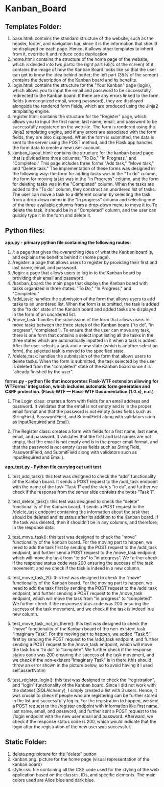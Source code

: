 # Kanban_Board

## Templates Folder:
1. base.html: contains the standard structure of the website, such as the header, footer, and navigation bar, since it is the information that should be displayed on each page. Hence, it allows other templates to inherit from it, override it and reduce code duplication.
2. home.html: contains the structure of the home page of the website, which is divided into two parts: the right part (65% of the screen) of it contains the image of how the Kanban Board looks like so that the user can get to know the idea behind better; the left part (35% of the screen) contains the description of the Kanban board and its benefits. 
3. login.html: contains the structure for the "Your Kanban" page (login), which allows you to input the email and password to be successfully redirected to the Kanban board. If there are any errors linked to the form fields (unrecognized email, wrong password), they are displayed alongside the rendered form fields, which are produced using the Jinja2 templating engine.
4. register.html: contains the structure for the "Register" page, which allows you to input the first name, last name, email, and password to be successfully registered on the website. The form is rendered using the Jinja2 templating engine, and if any errors are associated with the form fields, they are also displayed. When the form is submitted, the data is sent to the server using the POST method, and the Flask app handles the form data to create a new user account.
5. kanban_layout.html: contains the structure for the kanban board page that is divided into three columns: "To Do," "In Progress," and "Completed." This page includes three forms "Add task," "Move task," and "Delete task." The implementation of these forms was designed in the following way: the form for adding tasks was in the "To do" column, the form for moving tasks was in the "In Progress" column, and the form for deleting tasks was in the "Completed" column. When the tasks are added to the "To do" column, they construct an unordered list of tasks. The user can move a task to a different column by selecting the task from a drop-down menu in the "In progress" column and selecting one of the three available columns from a drop-down menu to move it to. To delete the task, it should be in a "Completed" column, and the user can quickly type it in the form and delete it. 


## Python files: 
**app.py - primary python file containing the following routes:**
1. /: a page that gives the overarching idea of what the Kanban board is, and explains the benefits behind it (home page).
2. /register: a page that allows users to register by providing their first and last name, email, and password. 
3. /login: a page that allows users to log in to the Kanban board by providing their email and password.
4. /kanban_board: the main page that displays the Kanban board with tasks organized in three states: "To Do," "In Progress," and "Completed."
5. /add_task: handles the submission of the form that allows users to add tasks to an unordered list. When the form is submitted, the task is added to the "to do" state of the Kanban board and added tasks are displayed in the form of an unordered list.
6. /move_task: handles the submission of the form that allows users to move tasks between the three states of the Kanban board (“to do”, “in progress”, “completed”). To ensure that the user can move any task, there is one form that contains a select input listing all the tasks in the three states which are automatically inputted in it when a task is added. After the user selects a task and a new state (which is another selection form), the selected task is moved to the specified state.
7. /delete_task: handles the submission of the form that allows users to delete tasks. When the form is submitted, the task selected by the user is deleted from the "completed" state of the Kanban board since it is “already finished by the user”.


**forms.py - python file that incorporates Flask-WTF extension allowing for WTForms’ integration, which includes automatic form generation and CSRF protection. (Flask-WTF — Flask-WTF Documentation (1.0.x), n.d.)**

1. The Login class: creates a form with fields for an email address and password. It validates that the email is not empty and is in the proper email format and that the password is not empty (uses fields such as StringField, PasswordField, and SubmitField along with validators such as InputRequired and Email).

2. The Register class: creates a form with fields for a first name, last name, email, and password. It validates that the first and last names are not empty, that the email is not empty and is in the proper email format, and that the password is not empty (uses fields such as StringField, PasswordField, and SubmitField along with validators such as InputRequired and Email).


**app_test.py - Python file carrying out unit test**
1. test_add_task(): this test was designed to check the “add” functionality of the Kanban board. It sends a POST request to the /add_task endpoint with the name of the task “Task 1” and the status “to do”, and further we check if the response from the server side contains the bytes “Task 1”. 
2. test_delete_task(): this test was designed to check the “delete” functionality of the Kanban board. It sends a POST request to the /delete_task endpoint containing the information about the task that should be deleted and its status after its addition to the Kanban board. If the task was deleted, then it shouldn’t be in any columns, and therefore, in the response data. 
3. test_move_task(): this test was designed to check the “move” functionality of the Kanban board. For the moving part to happen, we need to add the task first by sending the POST request to the /add_task endpoint, and further send a POST request to the /move_task endpoint, which will move the task from “to do” to “in progress”. We further check if the response status code was 200 ensuring the success of the task movement, and we check if the task is indeed in a new column. 
4. test_move_task_2(): this test was designed to check the “move” functionality of the Kanban board. For the moving part to happen, we need to add the task first by sending the POST request to the /add_task endpoint, and further sending a POST request to the /move_task endpoint, which will move the task from “in progress” to “completed”. We further check if the response status code was 200 ensuring the success of the task movement, and we check if the task is indeed in a new column. 
5. test_move_task_not_in_there(): this test was designed to check the “move” functionality of the Kanban board of the non-existent task “Imaginary Task”. For the moving part to happen, we added “Task 5” first by sending the POST request to the /add_task endpoint, and further sending a POST request to the /move_task endpoint, which will move the task from “to do” to “complete”. We further check if the response status code was 200 ensuring the success of the task movement, and we check if the non-existent “Imaginary Task” is in there (this should throw an error shown in the picture below, so to avoid having it I used self.assertNotIn)

6. test_register_login(): this test was designed to check the “registration”, and “login” functionality of the Kanban board. Since I did not work with the dataset (SQLAlchemy), I simply created a list with 3 users. Hence, it was crucial to check if people who are registering can be further stored in the list and successfully log in. For the registration to happen, we sent a POST request to the /register endpoint with information like first name, last name, email, and password, and further sent a POST request to the ‘/login endpoint with the new user email and password. Afterward, we check if the response status code is 200, which would indicate that the login after the registration of the new user was successful. 



## Static Folder:
1. delete.png: picture for the “delete” button
2. kanban.png: picture for the home page (visual representation of the kanban board)
3. style.css: file containing all the CSS code used for the styling of the web application based on the classes, IDs, and specific elements. The main colors used are Alice blue and dark blue. 
